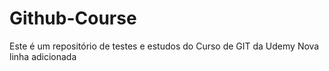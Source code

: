 # Github-Course
Este é um repositório de testes e estudos do Curso de GIT da Udemy
Nova linha adicionada
